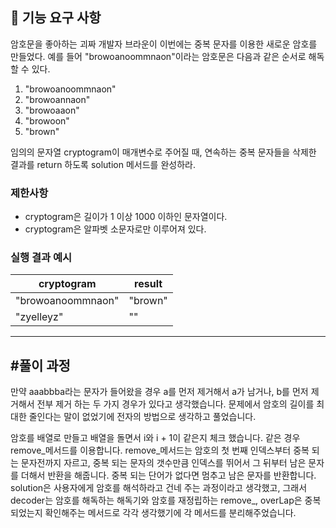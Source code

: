 ## 🚀 기능 요구 사항

암호문을 좋아하는 괴짜 개발자 브라운이 이번에는 중복 문자를 이용한 새로운 암호를 만들었다. 예를 들어 "browoanoommnaon"이라는 암호문은 다음과 같은 순서로 해독할 수 있다.

1. "browoanoommnaon"
2. "browoannaon"
3. "browoaaon"
4. "browoon"
5. "brown"

임의의 문자열 cryptogram이 매개변수로 주어질 때, 연속하는 중복 문자들을 삭제한 결과를 return 하도록 solution 메서드를 완성하라.

### 제한사항

- cryptogram은 길이가 1 이상 1000 이하인 문자열이다.
- cryptogram은 알파벳 소문자로만 이루어져 있다.

### 실행 결과 예시

| cryptogram | result |
| --- | --- |
| "browoanoommnaon" | "brown" |
| "zyelleyz" | "" |
------------------------------------------------------------------------------------------------------------------------------------------------------------------------------------------------------------------------
#풀이 과정
------------------------------------------------------------------------------------------------------------------------------------------------------------------------------------------------------------------------
만약 aaabbba라는 문자가 들어왔을 경우 a를 먼저 제거해서 a가 남거나, b를 먼저 제거해서 전부 제거 하는 두 가지 경우가 있다고 생각했습니다. 문제에서 
암호의 길이를 최대한 줄인다는 말이 없었기에 전자의 방법으로 생각하고 풀었습니다. 

암호를 배열로 만들고 배열을 돌면서 i와 i + 1이 같은지 체크 했습니다. 같은 경우 remove_메서드를 이용합니다. remove_메서드는 암호의 첫 번째 인덱스부터
중복 되는 문자전까지 자르고, 중복 되는 문자의 갯수만큼 인덱스를 뛰어서 그 뒤부터 남은 문자를 더해서 반환을 해줍니다. 중복 되는 단어가 없다면 멈추고
남은 문자를 반환합니다. solution은 사용자에게 암호를 해석하라고 건네 주는 과정이라고 생각했고, 그래서 decoder는 암호를 해독하는 해독기와 암호를 재정립하는 
remove_, overLap은 중복 되었는지 확인해주는 메서드로 각각 생각했기에 각 메서드를 분리해주었습니다.
